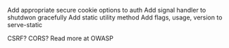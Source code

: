 Add appropriate secure cookie options to auth
Add signal handler to shutdwon gracefully
Add static utility method
Add flags, usage, version to serve-static

CSRF?
CORS?
Read more at OWASP
